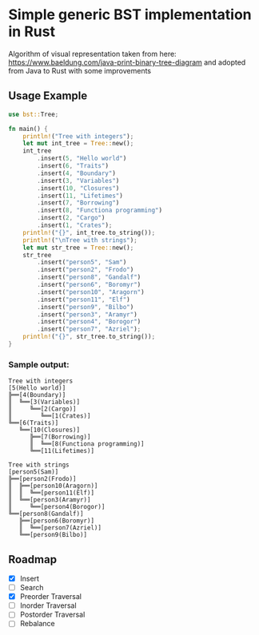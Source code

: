 # Simple generic BST implementation in Rust

Algorithm of visual representation taken from here: https://www.baeldung.com/java-print-binary-tree-diagram and adopted from Java to Rust with some improvements

## Usage Example
```rust
use bst::Tree;

fn main() {
    println!("Tree with integers");
    let mut int_tree = Tree::new();
    int_tree
        .insert(5, "Hello world")
        .insert(6, "Traits")
        .insert(4, "Boundary")
        .insert(3, "Variables")
        .insert(10, "Closures")
        .insert(11, "Lifetimes")
        .insert(7, "Borrowing")
        .insert(8, "Functiona programming")
        .insert(2, "Cargo")
        .insert(1, "Crates");
    println!("{}", int_tree.to_string());
    println!("\nTree with strings");
    let mut str_tree = Tree::new();
    str_tree
        .insert("person5", "Sam")
        .insert("person2", "Frodo")
        .insert("person8", "Gandalf")
        .insert("person6", "Boromyr")
        .insert("person10", "Aragorn")
        .insert("person11", "Elf")
        .insert("person9", "Bilbo")
        .insert("person3", "Aramyr")
        .insert("person4", "Borogor")
        .insert("person7", "Azriel");
    println!("{}", str_tree.to_string());
}
```

### Sample output:
```
Tree with integers
[5(Hello world)]
╠══[4(Boundary)]
║  ╚══[3(Variables)]
║     ╚══[2(Cargo)]
║        ╚══[1(Crates)]
╚══[6(Traits)]
   ╚══[10(Closures)]
      ╠══[7(Borrowing)]
      ║  ╚══[8(Functiona programming)]
      ╚══[11(Lifetimes)]

Tree with strings
[person5(Sam)]
╠══[person2(Frodo)]
║  ╠══[person10(Aragorn)]
║  ║  ╚══[person11(Elf)]
║  ╚══[person3(Aramyr)]
║     ╚══[person4(Borogor)]
╚══[person8(Gandalf)]
   ╠══[person6(Boromyr)]
   ║  ╚══[person7(Azriel)]
   ╚══[person9(Bilbo)]
```

## Roadmap
- [x] Insert
- [ ] Search
- [x] Preorder Traversal
- [ ] Inorder Traversal
- [ ] Postorder Traversal
- [ ] Rebalance
